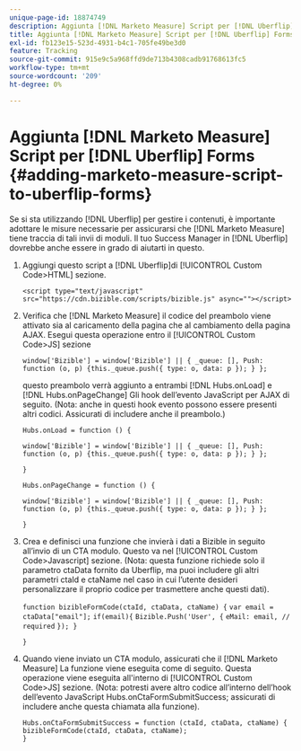 ```yaml
---
unique-page-id: 18874749
description: Aggiunta [!DNL Marketo Measure] Script per [!DNL Uberflip] FORMS - [!DNL Marketo Measure]
title: Aggiunta [!DNL Marketo Measure] Script per [!DNL Uberflip] Forms
exl-id: fb123e15-523d-4931-b4c1-705fe49be3d0
feature: Tracking
source-git-commit: 915e9c5a968ffd9de713b4308cadb91768613fc5
workflow-type: tm+mt
source-wordcount: '209'
ht-degree: 0%

---
```


# Aggiunta [!DNL Marketo Measure] Script per [!DNL Uberflip] Forms {#adding-marketo-measure-script-to-uberflip-forms}

Se si sta utilizzando [!DNL Uberflip] per gestire i contenuti, è importante adottare le misure necessarie per assicurarsi che [!DNL Marketo Measure] tiene traccia di tali invii di moduli. Il tuo Success Manager in [!DNL Uberflip] dovrebbe anche essere in grado di aiutarti in questo.

1. Aggiungi questo script a [!DNL Uberflip]di [!UICONTROL Custom Code>HTML] sezione.

   `<script type="text/javascript" src="https://cdn.bizible.com/scripts/bizible.js" async=""></script>`

1. Verifica che [!DNL Marketo Measure] il codice del preambolo viene attivato sia al caricamento della pagina che al cambiamento della pagina AJAX. Esegui questa operazione entro il [!UICONTROL Custom Code>JS] sezione

   `window['Bizible'] = window['Bizible'] || { _queue: [], Push: function (o, p) {this._queue.push({ type: o, data: p }); } };`

   questo preambolo verrà aggiunto a entrambi [!DNL Hubs.onLoad] e [!DNL Hubs.onPageChange] Gli hook dell’evento JavaScript per AJAX di seguito. (Nota: anche in questi hook evento possono essere presenti altri codici. Assicurati di includere anche il preambolo.)

   `Hubs.onLoad = function () {`

   `window['Bizible'] = window['Bizible'] || { _queue: [], Push: function (o, p) {this._queue.push({ type: o, data: p }); } };`

   `}`

   `Hubs.onPageChange = function () {`

   `window['Bizible'] = window['Bizible'] || { _queue: [], Push: function (o, p) {this._queue.push({ type: o, data: p }); } };`

   `}`

1. Crea e definisci una funzione che invierà i dati a Bizible in seguito all’invio di un CTA modulo. Questo va nel [!UICONTROL Custom Code>Javascript] sezione. (Nota: questa funzione richiede solo il parametro ctaData fornito da Uberflip, ma puoi includere gli altri parametri ctaId e ctaName nel caso in cui l’utente desideri personalizzare il proprio codice per trasmettere anche questi dati).

   `function bizibleFormCode(ctaId, ctaData, ctaName) {`
   `var email = ctaData["email"];`
   `if(email){`
   `Bizible.Push('User', {`
   `eMail: email, // required`
   `}); }`

   `}`

1. Quando viene inviato un CTA modulo, assicurati che il [!DNL Marketo Measure] La funzione viene eseguita come di seguito. Questa operazione viene eseguita all&#39;interno di [!UICONTROL Custom Code>JS] sezione. (Nota: potresti avere altro codice all’interno dell’hook dell’evento JavaScript Hubs.onCtaFormSubmitSuccess; assicurati di includere anche questa chiamata alla funzione).

   `Hubs.onCtaFormSubmitSuccess = function (ctaId, ctaData, ctaName) {`
   `bizibleFormCode(ctaId, ctaData, ctaName);`\
   `}`
